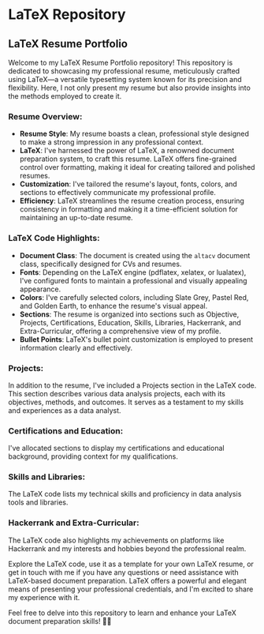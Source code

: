 # LaTeX Repository 

## LaTeX Resume Portfolio
Welcome to my LaTeX Resume Portfolio repository! This repository is dedicated to showcasing my professional resume, meticulously crafted using LaTeX—a versatile typesetting system known for its precision and flexibility. Here, I not only present my resume but also provide insights into the methods employed to create it.

### Resume Overview:
- **Resume Style**: My resume boasts a clean, professional style designed to make a strong impression in any professional context.
- **LaTeX**: I've harnessed the power of LaTeX, a renowned document preparation system, to craft this resume. LaTeX offers fine-grained control over formatting, making it ideal for creating tailored and polished resumes.
- **Customization**: I've tailored the resume's layout, fonts, colors, and sections to effectively communicate my professional profile.
- **Efficiency**: LaTeX streamlines the resume creation process, ensuring consistency in formatting and making it a time-efficient solution for maintaining an up-to-date resume.

### LaTeX Code Highlights:
- **Document Class**: The document is created using the `altacv` document class, specifically designed for CVs and resumes.
- **Fonts**: Depending on the LaTeX engine (pdflatex, xelatex, or lualatex), I've configured fonts to maintain a professional and visually appealing appearance.
- **Colors**: I've carefully selected colors, including Slate Grey, Pastel Red, and Golden Earth, to enhance the resume's visual appeal.
- **Sections**: The resume is organized into sections such as Objective, Projects, Certifications, Education, Skills, Libraries, Hackerrank, and Extra-Curricular, offering a comprehensive view of my profile.
- **Bullet Points**: LaTeX's bullet point customization is employed to present information clearly and effectively.

### Projects:
In addition to the resume, I've included a Projects section in the LaTeX code. This section describes various data analysis projects, each with its objectives, methods, and outcomes. It serves as a testament to my skills and experiences as a data analyst.

### Certifications and Education:
I've allocated sections to display my certifications and educational background, providing context for my qualifications.

### Skills and Libraries:
The LaTeX code lists my technical skills and proficiency in data analysis tools and libraries.

### Hackerrank and Extra-Curricular:
The LaTeX code also highlights my achievements on platforms like Hackerrank and my interests and hobbies beyond the professional realm.

Explore the LaTeX code, use it as a template for your own LaTeX resume, or get in touch with me if you have any questions or need assistance with LaTeX-based document preparation. LaTeX offers a powerful and elegant means of presenting your professional credentials, and I'm excited to share my experience with it.

Feel free to delve into this repository to learn and enhance your LaTeX document preparation skills! 📄🚀
